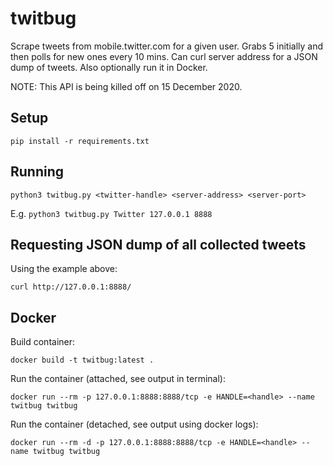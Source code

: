 # twitbug

Scrape tweets from mobile.twitter.com for a given user. Grabs 5 initially and then polls for new ones every 10 mins. Can curl server address for a JSON dump of tweets. Also optionally run it in Docker.

NOTE: This API is being killed off on 15 December 2020.

## Setup

`pip install -r requirements.txt`

## Running

`python3 twitbug.py <twitter-handle> <server-address> <server-port>`

E.g. `python3 twitbug.py Twitter 127.0.0.1 8888`

## Requesting JSON dump of all collected tweets

Using the example above:

`curl http://127.0.0.1:8888/`

## Docker

Build container:

`docker build -t twitbug:latest .`

Run the container (attached, see output in terminal):

`docker run --rm -p 127.0.0.1:8888:8888/tcp -e HANDLE=<handle> --name twitbug twitbug`

Run the container (detached, see output using docker logs):

`docker run --rm -d -p 127.0.0.1:8888:8888/tcp -e HANDLE=<handle> --name twitbug twitbug`
